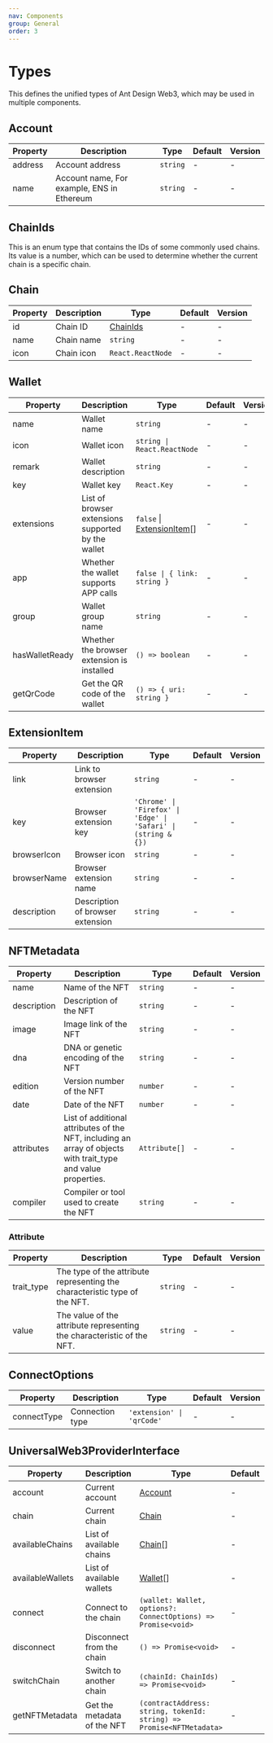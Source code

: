 ```yaml
---
nav: Components
group: General
order: 3
---
```


# Types

This defines the unified types of Ant Design Web3, which may be used in multiple components.

## Account

| Property | Description                                | Type     | Default | Version |
| -------- | ------------------------------------------ | -------- | ------- | ------- |
| address  | Account address                            | `string` | -       | -       |
| name     | Account name, For example, ENS in Ethereum | `string` | -       | -       |

## ChainIds

This is an enum type that contains the IDs of some commonly used chains. Its value is a number, which can be used to determine whether the current chain is a specific chain.

## Chain

| Property | Description | Type                  | Default | Version |
| -------- | ----------- | --------------------- | ------- | ------- |
| id       | Chain ID    | [ChainIds](#chainids) | -       | -       |
| name     | Chain name  | `string`              | -       | -       |
| icon     | Chain icon  | `React.ReactNode`     | -       | -       |

## Wallet

| Property | Description | Type | Default | Version |
| --- | --- | --- | --- | --- |
| name | Wallet name | `string` | - | - |
| icon | Wallet icon | `string \| React.ReactNode` | - | - |
| remark | Wallet description | `string` | - | - |
| key | Wallet key | `React.Key` | - | - |
| extensions | List of browser extensions supported by the wallet | `false` \| [ExtensionItem](#extensionitem)\[] | - | - |
| app | Whether the wallet supports APP calls | `false \| { link: string }` | - | - |
| group | Wallet group name | `string` | - | - |
| hasWalletReady | Whether the browser extension is installed | `() => boolean` | - | - |
| getQrCode | Get the QR code of the wallet | `() => { uri: string }` | - | - |

## ExtensionItem

| Property | Description | Type | Default | Version |
| --- | --- | --- | --- | --- |
| link | Link to browser extension | `string` | - | - |
| key | Browser extension key | `'Chrome' \| 'Firefox' \| 'Edge' \| 'Safari' \| (string & {})` | - | - |
| browserIcon | Browser icon | `string` | - | - |
| browserName | Browser extension name | `string` | - | - |
| description | Description of browser extension | `string` | - | - |

## NFTMetadata

| Property | Description | Type | Default | Version |
| --- | --- | --- | --- | --- |
| name | Name of the NFT | `string` | - | - |
| description | Description of the NFT | `string` | - | - |
| image | Image link of the NFT | `string` | - | - |
| dna | DNA or genetic encoding of the NFT | `string` | - | - |
| edition | Version number of the NFT | `number` | - | - |
| date | Date of the NFT | `number` | - | - |
| attributes | List of additional attributes of the NFT, including an array of objects with trait_type and value properties. | `Attribute[]` | - | - |
| compiler | Compiler or tool used to create the NFT | `string` | - | - |

### Attribute

| Property | Description | Type | Default | Version |
| --- | --- | --- | --- | --- |
| trait_type | The type of the attribute representing the characteristic type of the NFT. | `string` | - | - |
| value | The value of the attribute representing the characteristic of the NFT. | `string` | - | - |

## ConnectOptions

| Property    | Description     | Type                      | Default | Version |
| ----------- | --------------- | ------------------------- | ------- | ------- |
| connectType | Connection type | `'extension' \| 'qrCode'` | -       | -       |

## UniversalWeb3ProviderInterface

| Property | Description | Type | Default | Version |
| --- | --- | --- | --- | --- |
| account | Current account | [Account](#account) | - | - |
| chain | Current chain | [Chain](#chain) | - | - |
| availableChains | List of available chains | [Chain](#chain)\[] | - | - |
| availableWallets | List of available wallets | [Wallet](#wallet)\[] | - | - |
| connect | Connect to the chain | `(wallet: Wallet, options?: ConnectOptions) => Promise<void>` | - | - |
| disconnect | Disconnect from the chain | `() => Promise<void>` | - | - |
| switchChain | Switch to another chain | `(chainId: ChainIds) => Promise<void>` | - | - |
| getNFTMetadata | Get the metadata of the NFT | `(contractAddress: string, tokenId: string) => Promise<NFTMetadata>` | - | - |
